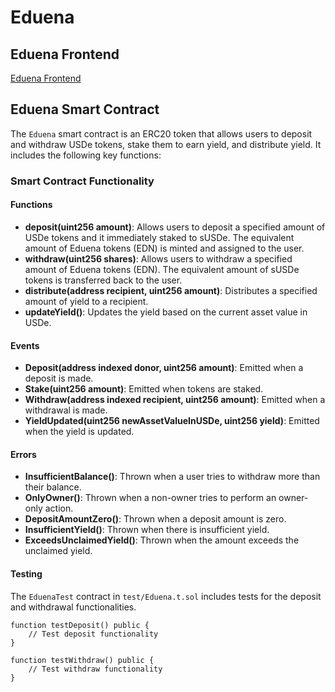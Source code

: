 # Eduena

## Eduena Frontend
[Eduena Frontend](https://github.com/Eduena-Endownment-Fund/eduena-web)

## Eduena Smart Contract

The `Eduena` smart contract is an ERC20 token that allows users to deposit and withdraw USDe tokens, stake them to earn yield, and distribute yield. It includes the following key functions:

### Smart Contract Functionality

#### Functions

- **deposit(uint256 amount)**: Allows users to deposit a specified amount of USDe tokens and it immediately staked to sUSDe. The equivalent amount of Eduena tokens (EDN) is minted and assigned to the user.
- **withdraw(uint256 shares)**: Allows users to withdraw a specified amount of Eduena tokens (EDN). The equivalent amount of sUSDe tokens is transferred back to the user.
- **distribute(address recipient, uint256 amount)**: Distributes a specified amount of yield to a recipient.
- **updateYield()**: Updates the yield based on the current asset value in USDe.

#### Events

- **Deposit(address indexed donor, uint256 amount)**: Emitted when a deposit is made.
- **Stake(uint256 amount)**: Emitted when tokens are staked.
- **Withdraw(address indexed recipient, uint256 amount)**: Emitted when a withdrawal is made.
- **YieldUpdated(uint256 newAssetValueInUSDe, uint256 yield)**: Emitted when the yield is updated.

#### Errors

- **InsufficientBalance()**: Thrown when a user tries to withdraw more than their balance.
- **OnlyOwner()**: Thrown when a non-owner tries to perform an owner-only action.
- **DepositAmountZero()**: Thrown when a deposit amount is zero.
- **InsufficientYield()**: Thrown when there is insufficient yield.
- **ExceedsUnclaimedYield()**: Thrown when the amount exceeds the unclaimed yield.

#### Testing

The `EduenaTest` contract in `test/Eduena.t.sol` includes tests for the deposit and withdrawal functionalities.

```solidity
function testDeposit() public {
    // Test deposit functionality
}

function testWithdraw() public {
    // Test withdraw functionality
}

